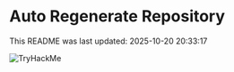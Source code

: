 # Auto Regenerate Repository

This README was last updated: 2025-10-20 20:33:17

 ![TryHackMe](https://tryhackme.com/badge/533634)